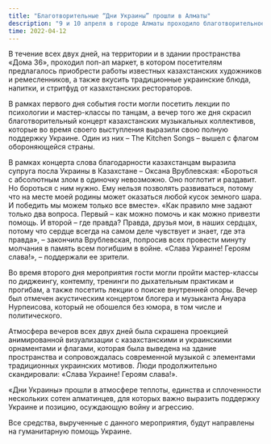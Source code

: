 ```yaml
---
title: "Благотворительные “Дни Украины” прошли в Алматы"
description: "9 и 10 апреля в городе Алматы проходило благотворительное событие «Дни Украины», организованное в поддержку украинского народа во время войны."
time: 2022-04-12
---
```


<NewsHeader :frontmatter="frontmatter"/>

В течение всех двух дней, на территории и в здании пространства «Дома 36», проходил поп-ап маркет, в котором посетителям предлагалось приобрести работы известных казахстанских художников и ремесленников, а также вкусить традиционные украинские блюда, напитки, и стритфуд от казахстанских рестораторов.

В рамках первого дня события гости могли посетить лекции по психологии и мастер-классы по танцам, а вечер того же дня скрасил благотворительный концерт казахстанских музыкальных коллективов, которые во время своего выступления выразили свою полную поддержку Украине. Один из них – The Kitchen Songs – вышел с флагом обороняющейся страны.

В рамках концерта слова благодарности казахстанцам выразила супруга посла Украины в Казахстане – Оксана Врублевская: «Бороться с абсолютным злом в одиночку невозможно. Оно поглотит и раздавит. Но бороться с ним нужно. Ему нельзя позволять развиваться, потому что на месте моей родины может оказаться любой кусок земного шара. И победить мы можем только все вместе». «Как правило мне задают только два вопроса. Первый – как можно помочь и как можно привезти помощь. И второй – где правда? Правда, друзья мои, в наших сердцах, потому что сердце всегда на самом деле чувствует и знает, где эта правда», – закончила Врублевская, попросив всех провести минуту молчания в память всем погибшим в войне. «Слава Украине! Героям слава!», – поддержали ее зрители.

Во время второго дня мероприятия гости могли пройти мастер-классы по диджеингу, контемпу, тренинги по дыхательным практикам и прогибам, а также посетить лекции о поиске внутренней опоры. Вечер был отмечен акустическим концертом блогера и музыканта Ануара Нурпеисова, который не обошелся без юмора, в том числе и политического.

Атмосфера вечеров всех двух дней была скрашена проекцией анимированной визуализации с казахстанскими и украинскими орнаментами и флагами, которая была выведена на здание пространства и сопровождалась современной музыкой с элементами традиционных украинских мотивов. Люди продолжительно скандировали: «Слава Украине! Героям слава!».

«Дни Украины» прошли в атмосфере теплоты, единства и сплоченности нескольких сотен алматинцев, для которых важно выразить поддержку Украине и позицию, осуждающую войну и агрессию.

Все средства, вырученные с данного мероприятия, будут направлены на гуманитарную помощь Украине.